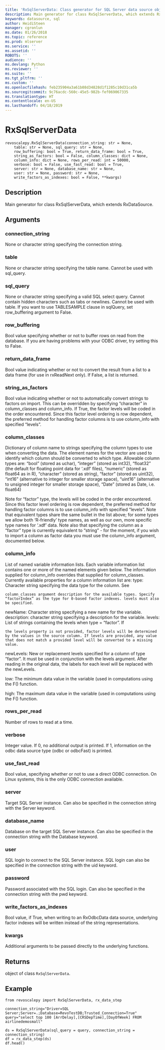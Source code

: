 ```yaml
---
title: 'RxSqlServerData: Class generator for SQL Server data source objects (revoscalepy)'
description: Main generator for class RxSqlServerData, which extends RxDataSource.
keywords: datasource, sql
author: HeidiSteen
manager: cgronlun
ms.date: 01/26/2018
ms.topic: reference
ms.prod: mlserver
ms.service: ''
ms.assetid: ''
ROBOTS: ''
audience: ''
ms.devlang: Python
ms.reviewer: ''
ms.suite: ''
ms.tgt_pltfrm: ''
ms.custom: ''
ms.openlocfilehash: feb235904a3a61b08d34828d1f1285c10d31ca5b
ms.sourcegitcommit: 9c76acdc-560c-45e5-982b-fef069067335
ms.translationtype: HT
ms.contentlocale: en-US
ms.lasthandoff: 04/18/2019
---
```

# <a name="rxsqlserverdata"></a>RxSqlServerData


 



```
revoscalepy.RxSqlServerData(connection_string: str = None,
    table: str = None, sql_query: str = None,
    row_buffering: bool = True, return_data_frame: bool = True,
    string_as_factors: bool = False, column_classes: dict = None,
    column_info: dict = None, rows_per_read: int = 50000,
    verbose: bool = False, use_fast_read: bool = True,
    server: str = None, database_name: str = None,
    user: str = None, password: str = None,
    write_factors_as_indexes: bool = False, **kwargs)
```





## <a name="description"></a>Description

Main generator for class RxSqlServerData, which extends RxDataSource.


## <a name="arguments"></a>Arguments


### <a name="connectionstring"></a>connection_string

None or character string specifying the connection string.


### <a name="table"></a>table

None or character string specifying the table name. Cannot be used with sql_query.


### <a name="sqlquery"></a>sql_query

None or character string specifying a valid SQL select query. Cannot contain hidden characters such as tabs or newlines. Cannot be used with table. If you want to use TABLESAMPLE clause in sqlQuery, set row_buffering argument to False.


### <a name="rowbuffering"></a>row_buffering

Bool value specifying whether or not to buffer rows on read from the database. If you are having problems with your ODBC driver, try setting this to False.


### <a name="returndataframe"></a>return_data_frame

Bool value indicating whether or not to convert the result from a list to a data frame (for use in rxReadNext only). If False, a list is returned.


### <a name="stringasfactors"></a>string_as_factors

Bool value indicating whether or not to automatically convert strings to factors on import. This can be overridden by specifying “character” in column_classes and column_info. If True, the factor levels will be coded in the order encountered. Since this factor level ordering is row dependent, the preferred method for handling factor columns is to use column_info with specified “levels”.


### <a name="columnclasses"></a>column_classes

Dictionary of column name to strings specifying the column types to use when converting the data. The element names for the vector are used to  identify which column should be converted to which type.
Allowable column types are: “bool” (stored as uchar), “integer” (stored as int32), “float32” (the default for floating point data for ‘.xdf’ files), “numeric” (stored as float64 as in R), “character” (stored as string), “factor” (stored as uint32), “int16” (alternative to integer for smaller storage space), “uint16” (alternative to unsigned integer for smaller storage space), “Date” (stored as Date, i.e. float64)

Note for “factor” type, the levels will be coded in the order encountered. Since this factor level ordering is row dependent, the preferred method for handling factor columns is to use column_info with specified “levels”.
Note that equivalent types share the same bullet in the list above; for some types we allow both ‘R-friendly’ type names, as well as our own, more specific type names for ‘.xdf’ data.
Note also that specifying the column as a “factor” type is currently equivalent to “string” - for the moment, if you wish to import a column as factor data you must use the column_info argument, documented below.


### <a name="columninfo"></a>column_info

List of named variable information lists. Each variable information list contains one or more of the named elements given below.
The information supplied for column_info overrides that supplied for column_classes.
Currently available properties for a column information list are: type: Character string specifying the data type for the column. See

    column_classes argument description for the available types. Specify
    “factorIndex” as the type for 0-based factor indexes. levels must also
    be specified.

newName: Character string specifying a new name for the variable.
description: character string specifying a description for the variable.
levels: List of strings containing the levels when type = “factor”. If

    the levels property is not provided, factor levels will be determined
    by the values in the source column. If levels are provided, any value
    that does not match a provided level will be converted to a missing
    value.

newLevels: New or replacement levels specified for a column of type “factor”. It must be used in conjunction with the levels argument.
After reading in the original data, the labels for each level will be replaced with the newLevels.

low: The minimum data value in the variable (used in computations using the F() function.

high: The maximum data value in the variable (used in computations using the F() function.


### <a name="rowsperread"></a>rows_per_read

Number of rows to read at a time.


### <a name="verbose"></a>verbose

Integer value. If 0, no additional output is printed. If 1, information on the odbc data source type (odbc or odbcFast) is printed.


### <a name="usefastread"></a>use_fast_read

Bool value, specifying whether or not to use a direct ODBC connection. On Linux systems, this is the only ODBC connection available.


### <a name="server"></a>server

Target SQL Server instance. Can also be specified in the connection string with the Server keyword.


### <a name="databasename"></a>database_name

Database on the target SQL Server instance. Can also be specified in the connection string with the Database keyword.


### <a name="user"></a>user

SQL login to connect to the SQL Server instance. SQL login can also be specified in the connection string with the uid keyword.


### <a name="password"></a>password

Password associated with the SQL login. Can also be specified in the connection string with the pwd keyword.


### <a name="writefactorsasindexes"></a>write_factors_as_indexes

Bool value, if True, when writing to an RxOdbcData data source, underlying factor indexes will be written instead of the string representations.


### <a name="kwargs"></a>kwargs

Additional arguments to be passed directly to the underlying functions.


## <a name="returns"></a>Returns

object of class `RxSqlServerData`.


## <a name="example"></a>Example



```
from revoscalepy import RxSqlServerData, rx_data_step

connection_string="Driver=SQL Server;Server=.;Database=RevoTestDB;Trusted_Connection=True"
query="select top 100 [ArrDelay],[CRSDepTime],[DayOfWeek] FROM airlinedemosmall"

ds = RxSqlServerData(sql_query = query, connection_string = connection_string)
df = rx_data_step(ds)
df.head()
```

